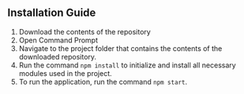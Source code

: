 ## Installation Guide
1. Download the contents of the repository
2. Open Command Prompt
3. Navigate to the project folder that contains the contents of the downloaded repository.
4. Run the command `npm install` to initialize and install all necessary modules used in the project.
5. To run the application, run the command `npm start`.
